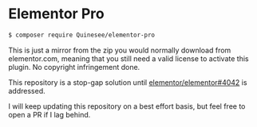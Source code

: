 # Elementor Pro

```bash
$ composer require Quinesee/elementor-pro
```

This is just a mirror from the zip you would normally download from elementor.com, meaning that you still need a valid license to activate this plugin. No copyright infringement done.

This repository is a stop-gap solution until [elementor/elementor#4042](https://github.com/elementor/elementor/issues/4042) is addressed.

I will keep updating this repository on a best effort basis, but feel free to open a PR if I lag behind.
